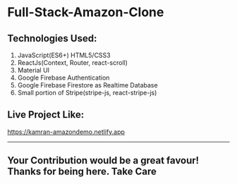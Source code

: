 # Full-Stack-Amazon-Clone

## Technologies Used:
1) JavaScript(ES6+) HTML5/CSS3
2) ReactJs(Context, Router, react-scroll)
3) Material UI
4) Google Firebase Authentication
5) Google Firebase Firestore as Realtime Database
6) Small portion of Stripe(stripe-js, react-stripe-js)


## Live Project Like:
https://kamran-amazondemo.netlify.app

---
## Your Contribution would be a great favour! Thanks for being here. Take Care
